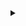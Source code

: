 
<details>
  <summary></summary>

**Hello, I'm Dinis Martinho,** a 17-year-old high school student with a passion for **generative AI**, **game development**, **computer graphics**, and **web development**. I have experience working with **GANs** and have explored applications such as **image generation** and **style transfer**. In addition to that, I've been actively involved in various computer vision tasks, including **segmentation**, **classification**, and **object detection**. Currently, I'm excited to be **articipating in the ongoing ARCADE** (**Automatic Region-based Coronary Artery Disease diagnostics using x-ray angiography images**) challenge, where I'm applying my skills to **contribute towards developing innovative solutions in the field of medical imaging**. I'm always eager to learn and grow in these areas, and I'm **enthusiastic about collaborating on projects** that push the boundaries of technology.

<h2 align="right" class="bold">
  02/07/2023
</h2>
</details>


<!-- 
<p align="center">
  <img src="https://img.shields.io/badge/-C%23-239120?style=flat&logo=c-sharp&logoColor=white" alt="C#">
  <img src="https://img.shields.io/badge/-Unity-000000?style=flat&logo=unity&logoColor=white" alt="Unity">
  <img src="https://img.shields.io/badge/-HLSL-FFD700?style=flat&logo=unity&logoColor=white" alt="HLSL">
  <img src="https://img.shields.io/badge/-React.js-61DAFB?style=flat&logo=react&logoColor=white" alt="React.js">
  <img src="https://img.shields.io/badge/-Tailwind_CSS-38B2AC?style=flat&logo=tailwind-css&logoColor=white" alt="Tailwind CSS">
  <img src="https://img.shields.io/badge/-Python-3776AB?style=flat&logo=python&logoColor=white" alt="Python">
  <img src="https://img.shields.io/badge/-PyTorch-EE4C2C?style=flat&logo=pytorch&logoColor=white" alt="PyTorch">
  <img src="https://img.shields.io/badge/-TensorFlow-FF6F00?style=flat&logo=tensorflow&logoColor=white" alt="TensorFlow">
</p>
